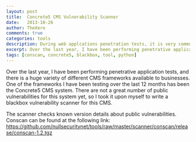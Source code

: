 ```yaml
---
layout: post
title:  Concrete5 CMS Vulnerability Scanner
date:   2013-10-26
author: TheXero
comments: true
categories: tools
description: During web applcations penetration tests, it is very common to come across a number of different CMS systems. Nothing is worse and more time consuming that looking for any publicly discovered vulnerabilities without knowing anything about these solutions. In this post, I introduce the ConScan tools, a black-box vulnerability scanner for the Concrete5 CMS system.
excerpt: Over the last year, I have been performing penetrative application tests, and there is a huge variety of different CMS frameworks available to businesses. One of the frameworks I have...
tags: [conscan, concrete5, blackbox, tool, python]
---
```


Over the last year, I have been performing penetrative application tests, and there is a huge variety of different CMS frameworks available to businesses. One of the frameworks I have been testing over the last 12 months has been the Concrete5 CMS system. There are not a great number of public vulnerabilities for this system yet, so I took it upon myself to write a blackbox vulnerability scanner for this CMS.

The scanner checks known version details about public vulnerabilities. Conscan can be found at the following link: <a href="https://github.com/nullsecuritynet/tools/raw/master/scanner/conscan/release/conscan-1.2.tgz" target="_blank">https://github.com/nullsecuritynet/tools/raw/master/scanner/conscan/release/conscan-1.2.tgz</a>
